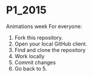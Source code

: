# P1_2015
Animations week
For everyone:

1. Fork this repository.
3. Open your local GitHub client.
4. Find and clone the repository
5. Work locally
6. Commit changes
8. Go back to 5.
